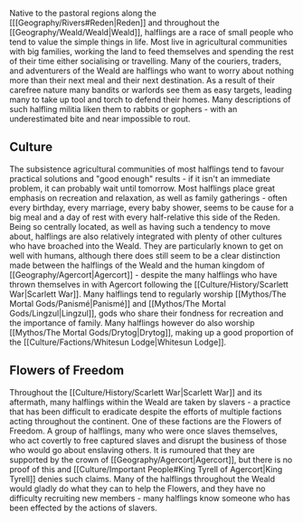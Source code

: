 Native to the pastoral regions along the [[[Geography/Rivers#Reden|Reden]] and throughout the [[Geography/Weald/Weald|Weald]], halflings are a race of small people who tend to value the simple things in life. Most live in agricultural communities with big families, working the land to feed themselves and spending the rest of their time either socialising or travelling. Many of the couriers, traders, and adventurers of the Weald are halflings who want to worry about nothing more than their next meal and their next destination. As a result of their carefree nature many bandits or warlords see them as easy targets, leading many to take up tool and torch to defend their homes. Many descriptions of such halfling militia liken them to rabbits or gophers - with an underestimated bite and near impossible to rout.
## Culture
The subsistence agricultural communities of most halflings tend to favour practical solutions and "good enough" results - if it isn't an immediate problem, it can probably wait until tomorrow. Most halflings place great emphasis on recreation and relaxation, as well as family gatherings - often every birthday, every marriage, every baby shower, seems to be cause for a big meal and a day of rest with every half-relative this side of the Reden. Being so centrally located, as well as having such a tendency to move about, halflings are also relatively integrated with plenty of other cultures who have broached into the Weald. They are particularly known to get on well with humans, although there does still seem to be a clear distinction made between the halflings of the Weald and the human kingdom of [[Geography/Agercort|Agercort]] - despite the many halflings who have thrown themselves in with Agercort following the [[Culture/History/Scarlett War|Scarlett War]]. Many halflings tend to regularly worship [[Mythos/The Mortal Gods/Panismé|Panismé]] and [[Mythos/The Mortal Gods/Lingzul|Lingzul]], gods who share their fondness for recreation and the importance of family. Many halflings however do also worship [[Mythos/The Mortal Gods/Drytog|Drytog]], making up a good proportion of the [[Culture/Factions/Whitesun Lodge|Whitesun Lodge]].
## Flowers of Freedom
Throughout the [[Culture/History/Scarlett War|Scarlett War]] and its aftermath, many halflings within the Weald are taken by slavers - a practice that has been difficult to eradicate despite the efforts of multiple factions acting throughout the continent. One of these factions are the Flowers of Freedom. A group of halflings, many who were once slaves themselves, who act covertly to free captured slaves and disrupt the business of those who would go about enslaving others. It is rumoured that they are supported by the crown of [[Geography/Agercort|Agercort]], but there is no proof of this and [[Culture/Important People#King Tyrell of Agercort|King Tyrell]] denies such claims. Many of the halflings throughout the Weald would gladly do what they can to help the Flowers, and they have no difficulty recruiting new members - many halflings know someone who has been effected by the actions of slavers.